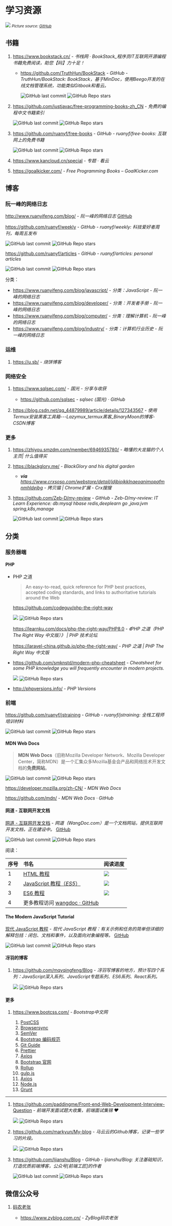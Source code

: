 # 学习资源

![](https://usercontent.githubfast.com/camo/d069971a0af4d9e393066dc77ced000cff23a1f6bbfbb9e7704a870192a926ca/68747470733a2f2f73332e616d617a6f6e6177732e636f6d2f66726565636f646563616d702f776964652d736f6369616c2d62616e6e65722e706e67)
<small>*Picture source: [GitHub](https://github.com/freeCodeCamp)*</small>

## 书籍

1. https://www.bookstack.cn/ - *书栈网 · BookStack_程序员IT互联网开源编程书籍免费阅读，助您【码】力十足！*

    - https://github.com/TruthHun/BookStack - *GitHub - TruthHun/BookStack: BookStack，基于MinDoc，使用Beego开发的在线文档管理系统，功能类似Gitbook和看云。*

        ![GitHub last commit](https://badgen.net/github/last-commit/TruthHun/BookStack?icon=github&color=blue)
        ![GitHub Repo stars](https://img.shields.io/github/stars/TruthHun/BookStack?style=social)

2. https://github.com/justjavac/free-programming-books-zh_CN - *免费的编程中文书籍索引*

    ![GitHub last commit](https://img.shields.io/github/last-commit/justjavac/free-programming-books-zh_CN?color=blue&logo=github)
    ![GitHub Repo stars](https://img.shields.io/github/stars/justjavac/free-programming-books-zh_CN?style=social)

3. https://github.com/ruanyf/free-books - *GitHub - ruanyf/free-books: 互联网上的免费书籍*

    ![GitHub last commit](https://badgen.net/github/last-commit/ruanyf/free-books?icon=github&color=blue)
    ![GitHub Repo stars](https://img.shields.io/github/stars/ruanyf/free-books?style=social)

4. https://www.kancloud.cn/special - *专题 · 看云*

5. https://goalkicker.com/ - *Free Programming Books – GoalKicker.com*


## 博客

### 阮一峰的网络日志

http://www.ruanyifeng.com/blog/ - *阮一峰的网络日志* [GitHub](https://github.com/ruanyf)

https://github.com/ruanyf/weekly - *GitHub - ruanyf/weekly: 科技爱好者周刊，每周五发布*

![GitHub last commit](https://badgen.net/github/last-commit/ruanyf/weekly?icon=github&color=blue)
![GitHub Repo stars](https://img.shields.io/github/stars/ruanyf/weekly?style=social)

https://github.com/ruanyf/articles - *GitHub - ruanyf/articles: personal articles*

![GitHub last commit](https://badgen.net/github/last-commit/ruanyf/articles?icon=github&color=blue)
![GitHub Repo stars](https://img.shields.io/github/stars/ruanyf/articles?style=social)

分类：

- https://www.ruanyifeng.com/blog/javascript/ - *分类：JavaScript - 阮一峰的网络日志*
- https://www.ruanyifeng.com/blog/developer/ - *分类：开发者手册 - 阮一峰的网络日志*
- https://www.ruanyifeng.com/blog/computer/ - *分类：理解计算机 - 阮一峰的网络日志*
- https://www.ruanyifeng.com/blog/industry/ - *分类：计算机行业历史 - 阮一峰的网络日志*


### 运维

1. https://u.sb/ - *烧饼博客*


### 网络安全

1. https://www.sqlsec.com/ - *国光 - 分享与收获*

    -  https://github.com/sqlsec - *sqlsec (国光) · GitHub*

2. https://blog.csdn.net/qq_44879989/article/details/127343567 - *使用Termux安装黑客工具箱---Lazymux_termux黑客_BinaryMoon的博客-CSDN博客*


### 更多

1. https://zhiyou.smzdm.com/member/6946935780/ - *略懂的大龙猫的个人主页| 什么值得买*

2. https://blackglory.me/ - *BlackGlory and his digital garden*

    - _**via** https://www.crxsoso.com/webstore/detail/jdjbiojkklnaeoanimopafmnmhldejbg - *拷贝猫 | Chrome扩展 - Crx搜搜*_

3. https://github.com/Zeb-D/my-review - *GitHub - Zeb-D/my-review: IT Learn Experience: db:mysql hbase redis,deeplearn go ,java:jvm spring,k8s,manage*

    ![GitHub last commit](https://badgen.net/github/last-commit/Zeb-D/my-review?icon=github&color=blue)
    ![GitHub Repo stars](https://img.shields.io/github/stars/Zeb-D/my-review?style=social)


## 分类

### 服务器端

#### PHP

- PHP 之道
  > An easy-to-read, quick reference for PHP best practices, accepted coding standards, and links to authoritative tutorials around the Web
  
  
  https://github.com/codeguy/php-the-right-way

  ![](https://img.shields.io/github/last-commit/codeguy/php-the-right-way?logo=github&color=blue)
  ![GitHub Repo stars](https://img.shields.io/github/stars/codeguy/php-the-right-way?style=social)
  
  https://learnku.com/docs/php-the-right-way/PHP8.0 - *《PHP 之道（PHP The Right Way 中文版）》 | PHP 技术论坛*
  
  https://laravel-china.github.io/php-the-right-way/ - *PHP 之道 | PHP The Right Way 中文版*
  
- https://github.com/smknstd/modern-php-cheatsheet - *Cheatsheet for some PHP knowledge you will frequently encounter in modern projects.*

  ![](https://img.shields.io/github/last-commit/smknstd/modern-php-cheatsheet?logo=github&color=blue)
  ![GitHub Repo stars](https://img.shields.io/github/stars/smknstd/modern-php-cheatsheet?style=social)

- http://phpversions.info/ - *PHP Versions*


### 前端

https://github.com/ruanyf/jstraining - *GitHub - ruanyf/jstraining: 全栈工程师培训材料*

![GitHub last commit](https://badgen.net/github/last-commit/ruanyf/jstraining?icon=github&color=blue)
![GitHub Repo stars](https://img.shields.io/github/stars/ruanyf/jstraining?style=social)

#### MDN Web Docs

> **MDN Web Docs**（旧称Mozilla Developer Network、Mozilla Developer Center，简称MDN）是一个汇集众多Mozilla基金会产品和网络技术开发文档的**免费网站**。

![GitHub last commit](https://badgen.net/github/last-commit/mdn/content?icon=github&color=blue)
![GitHub Repo stars](https://img.shields.io/github/stars/mdn/content?style=social)

https://developer.mozilla.org/zh-CN/ - *MDN Web Docs*

https://github.com/mdn/ - *MDN Web Docs · GitHub*

#### 网道 - 互联网开发文档

 [网道 - 互联网开发文档](https://wangdoc.com/) - *网道（WangDoc.com）是一个文档网站，提供互联网开发文档，正在建设中。* [GitHub](https://github.com/wangdoc)

![GitHub last commit](https://badgen.net/github/last-commit/wangdoc/website?icon=github&color=blue)
![GitHub Repo stars](https://img.shields.io/github/stars/wangdoc?style=social)

阅读：

序号  | 书名  | 阅读进度
:---|:---|:---
1  | [HTML 教程](https://www.wangdoc.com/html/)  | ![](https://img.shields.io/badge/阅读进度-0%25-lightgrey)
2  | [JavaScript 教程（*ES5*）](https://www.wangdoc.com/javascript/)  | ![](https://img.shields.io/badge/阅读进度-30%25-brightgreen)
3  | [ES6 教程](https://www.wangdoc.com/es6/)  | ![](https://img.shields.io/badge/阅读进度-0%25-lightgrey)
4  | 更多教程访问 [wangdoc · GitHub](https://github.com/wangdoc)  | 


#### The Modern JavaScript Tutorial

[现代 JavaScript 教程](https://zh.javascript.info/) - *现代 JavaScript 教程：有关示例和任务的简单但详细的解释包括：闭包、文档和事件，以及面向对象编程等。* [GitHub](https://github.com/javascript-tutorial/en.javascript.info)

![GitHub last commit](https://badgen.net/github/last-commit/javascript-tutorial/en.javascript.info?icon=github&color=blue)
![GitHub Repo stars](https://img.shields.io/github/stars/javascript-tutorial/en.javascript.info?style=social)


#### 冴羽的博客

1. https://github.com/mqyqingfeng/Blog - *冴羽写博客的地方，预计写四个系列：JavaScript深入系列、JavaScript专题系列、ES6系列、React系列。*

    ![](https://badgen.net/github/last-commit/mqyqingfeng/Blog?icon=github&color=blue)
    ![GitHub Repo stars](https://img.shields.io/github/stars/mqyqingfeng/Blog?style=social)


#### 更多

1. https://www.bootcss.com/ - *Bootstrap中文网*

    1. [PostCSS]()
    2. [Browsersync]()
    3. [SemVer]()
    4. [Bootstrap 编码规范]()
    5. [Git Guide]()
    6. [Prettier]()
    7. [Axios]()
    8. [Bootstrap 官网]()
    9. [Rollup]()
    10. [gulp.js]()
    11. [Axios]()
    12. [Node.js]()
    13. [Grunt]()

---

1. https://github.com/paddingme/Front-end-Web-Development-Interview-Question - *前端开发面试题大收集，前端面试集锦 ❤️*

    ![](https://badgen.net/github/last-commit/paddingme/Front-end-Web-Development-Interview-Question?icon=github&color=blue)
    ![GitHub Repo stars](https://img.shields.io/github/stars/paddingme/Front-end-Web-Development-Interview-Question?style=social)

2. https://github.com/markyun/My-blog - *马云云的Github博客，记录一些学习的片段。*

    ![](https://badgen.net/github/last-commit/markyun/My-blog?icon=github&color=blue)
    ![GitHub Repo stars](https://img.shields.io/github/stars/markyun/My-blog?style=social)

3. https://github.com/ljianshu/Blog - *GitHub - ljianshu/Blog: 关注基础知识，打造优质前端博客，公众号[前端工匠]的作者*

    ![GitHub last commit](https://badgen.net/github/last-commit/ljianshu/Blog?icon=github&color=blue)
    ![GitHub Repo stars](https://img.shields.io/github/stars/ljianshu/Blog?style=social)


## 微信公众号

1. [码农老张](https://mp.weixin.qq.com/mp/profile_ext?action=home&__biz=MzIxODQyNTU1MA==&scene=124#wechat_redirect)

    - https://www.zyblog.com.cn/ - *ZyBlog码农老张*
